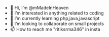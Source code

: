 - 👋 Hi, I’m @mMadeInHeaven
- 👀 I’m interested in anything related to coding
- 🌱 I’m currently learning php,java,javascript
- 💞️ I’m looking to collaborate on small projects
- 📫 How to reach me "ritiksrma346" in insta

<!---
mMadeInHeaven/mMadeInHeaven is a ✨ special ✨ repository because its `README.md` (this file) appears on your GitHub profile.
You can click the Preview link to take a look at your changes.
--->
